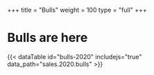 +++
title = "Bulls"
weight = 100
type = "full"
+++
# Bulls are here


{{< dataTable id="bulls-2020" includejs="true" data_path="sales.2020.bulls" >}}
